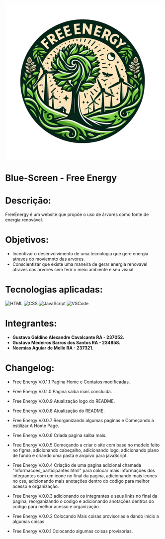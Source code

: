 <p align="center">
<img src="./assets/img/logo.png" width="500"/>
</p>

# Blue-Screen - Free Energy

# Descrição:

FreeEnergy é um website que propõe o uso de árvores como fonte de energia renovável.

# Objetivos:

- Incentivar o desenvolvimento de uma tecnologia que gere energia atraves do moviemnto das arvores.
- Conscientizar que existe uma maneira de gerar energia renovavel atraves das arvores sem ferir o meio ambiente e seu visual.

# Tecnologias aplicadas:

![HTML](https://img.shields.io/badge/HTML-%23E44D26?style=for-the-badge&logo=html5&logoColor=white) ![CSS](https://img.shields.io/badge/CSS-%231572B6?style=for-the-badge&logo=css3&logoColor=white) ![JavaScript](https://img.shields.io/badge/JavaScript-%23F7DF1E?style=for-the-badge&logo=javascript&logoColor=black) ![VSCode](https://img.shields.io/badge/VSCode-%23007ACC?style=for-the-badge&logo=visual-studio-code&logoColor=white)

# Integrantes:

- **Gustavo Galdino Alexandre Cavalcante RA - 237052.**
- **Gustavo Medeiros Barros dos Santos RA - 234858.**
- **Neemias Aguiar de Mello RA - 237321.**

# Changelog:

- Free Energy V.0.1.1 Pagina Home e Contatos modificadas.

- Free Energy V.0.1.0 Pagina saiba mais concluida.

- Free Energy V.0.0.9 Atualização logo do README.

- Free Energy V.0.0.8 Atualização do README.

- Free Energy V.0.0.7 Reorganizando algumas paginas e Começando a estilizar A Home Page.

- Free Energy V.0.0.6 Criada pagina saiba mais.

- Free Energy V.0.0.5 Começando a criar o site com base no modelo feito no figma, adicionando cabeçalho, adicionando logo, adicionando plano de fundo e criando uma pasta e arquivo para javaScript.

- Free Energy V.0.0.4 Criação de uma pagina adicional chamada "Informacoes_participantes.html" para colocar mais informações dos integrantes com um icone no final da pagina, adicionando mais icones no css, adicionando mais anotações dentro do codigo para melhor acesso e organização.

- Free Energy V.0.0.3 adicionando os integrantes e seus links no final da pagina, reorganizando o codigo e adicionando anotações dentros do codigo para melhor acesso e organização.

- Free Energy V.0.0.2 Colocando Mais coisas provisorias e dando inicio a algumas coisas.

- Free Energy V.0.0.1 Colocando algumas coisas provisorias.
